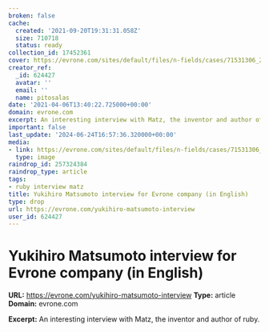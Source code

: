 ```yaml
---
broken: false
cache:
  created: '2021-09-20T19:31:31.058Z'
  size: 710718
  status: ready
collection_id: 17452361
cover: https://evrone.com/sites/default/files/n-fields/cases/71531306_2656002431177544_8447687255136403456_o.jpg
creator_ref:
  _id: 624427
  avatar: ''
  email: ''
  name: pitosalas
date: '2021-04-06T13:40:22.725000+00:00'
domain: evrone.com
excerpt: An interesting interview with Matz, the inventor and author of ruby.
important: false
last_update: '2024-06-24T16:57:36.320000+00:00'
media:
- link: https://evrone.com/sites/default/files/n-fields/cases/71531306_2656002431177544_8447687255136403456_o.jpg
  type: image
raindrop_id: 257324384
raindrop_type: article
tags:
- ruby interview matz
title: Yukihiro Matsumoto interview for Evrone company (in English)
type: drop
url: https://evrone.com/yukihiro-matsumoto-interview
user_id: 624427
---
```


# Yukihiro Matsumoto interview for Evrone company (in English)

**URL:** https://evrone.com/yukihiro-matsumoto-interview
**Type:** article
**Domain:** evrone.com

**Excerpt:** An interesting interview with Matz, the inventor and author of ruby.

